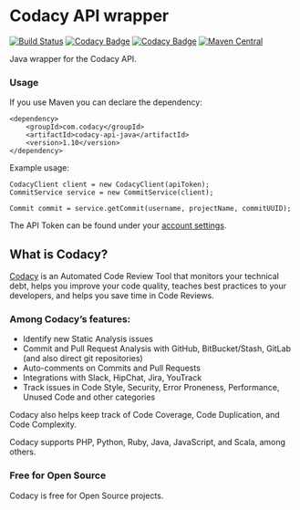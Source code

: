 # Codacy API wrapper

[![Build Status](https://circleci.com/gh/codacy/codacy-api-java.png?style=shield&circle-token=:circle-token)](https://circleci.com/gh/codacy/codacy-api-java)
[![Codacy Badge](https://api.codacy.com/project/badge/Grade/dc74ba1c0eaa44febf03cac01cbb8065)](https://www.codacy.com/app/Codacy/codacy-api-java?utm_source=github.com&amp;utm_medium=referral&amp;utm_content=codacy/codacy-api-java&amp;utm_campaign=Badge_Grade)
[![Codacy Badge](https://api.codacy.com/project/badge/Coverage/dc74ba1c0eaa44febf03cac01cbb8065)](https://www.codacy.com/app/Codacy/codacy-api-java?utm_source=github.com&utm_medium=referral&utm_content=codacy/codacy-api-java&utm_campaign=Badge_Coverage)
[![Maven Central](https://maven-badges.herokuapp.com/maven-central/com.codacy/codacy-api-java/badge.svg)](https://maven-badges.herokuapp.com/maven-central/com.codacy/codacy-api-java)

Java wrapper for the Codacy API.

### Usage

If you use Maven you can declare the dependency:

```
<dependency>
    <groupId>com.codacy</groupId>
    <artifactId>codacy-api-java</artifactId>
    <version>1.10</version>
</dependency>
```

Example usage:

```
CodacyClient client = new CodacyClient(apiToken);
CommitService service = new CommitService(client);

Commit commit = service.getCommit(username, projectName, commitUUID);
```

The API Token can be found under your [account settings](https://www.codacy.com/account/apiTokens).

## What is Codacy?

[Codacy](https://www.codacy.com/) is an Automated Code Review Tool that monitors your technical debt, helps you improve your code quality, teaches best practices to your developers, and helps you save time in Code Reviews.

### Among Codacy’s features:

 - Identify new Static Analysis issues
 - Commit and Pull Request Analysis with GitHub, BitBucket/Stash, GitLab (and also direct git repositories)
 - Auto-comments on Commits and Pull Requests
 - Integrations with Slack, HipChat, Jira, YouTrack
 - Track issues in Code Style, Security, Error Proneness, Performance, Unused Code and other categories

Codacy also helps keep track of Code Coverage, Code Duplication, and Code Complexity.

Codacy supports PHP, Python, Ruby, Java, JavaScript, and Scala, among others.

### Free for Open Source

Codacy is free for Open Source projects.

